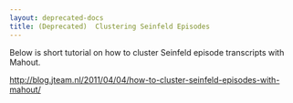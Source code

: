 ```yaml
---
layout: deprecated-docs
title: (Deprecated)  Clustering Seinfeld Episodes
---
```




Below is short tutorial on how to cluster Seinfeld episode transcripts with
Mahout.

http://blog.jteam.nl/2011/04/04/how-to-cluster-seinfeld-episodes-with-mahout/
